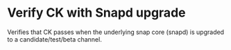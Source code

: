 # Verify CK with Snapd upgrade
Verifies that CK passes when the underlying snap core (snapd) is upgraded to
a candidate/test/beta channel.


